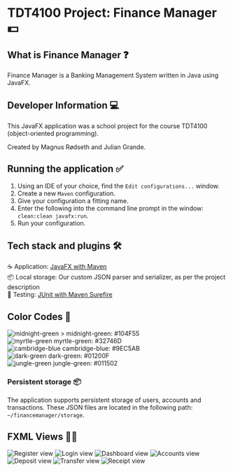 # TDT4100 Project: Finance Manager 💵

## What is Finance Manager ❓

Finance Manager is a Banking Management System written in Java using JavaFX.

## Developer Information 💻

This JavaFX application was a school project for the course TDT4100 (object-oriented programming).

Created by Magnus Rødseth and Julian Grande.

## Running the application ✅

1. Using an IDE of your choice, find the `Edit configurations...` window.
2. Create a new `Maven` configuration.
3. Give your configuration a fitting name.
4. Enter the following into the command line prompt in the window: `clean:clean javafx:run`.
5. Run your configuration.

## Tech stack and plugins 🛠

☕️ Application: [JavaFX with Maven](https://github.com/openjfx/javafx-maven-plugin)  
📦 Local storage: Our custom JSON parser and serializer, as per the project description  
🧪 Testing: [JUnit with Maven Surefire](https://maven.apache.org/surefire/maven-surefire-plugin/examples/junit.html)

## Color Codes 🎨

![midnight-green >](project/src/main/resources/financemanager/images/colour_scheme/midnight-green.png) midnight-green:
#104F55  
![myrtle-green](project/src/main/resources/financemanager/images/colour_scheme/myrtle-green.png) myrtle-green:
#32746D  
![cambridge-blue](project/src/main/resources/financemanager/images/colour_scheme/cambridge-blue.png) cambridge-blue:
#9EC5AB  
![dark-green](project/src/main/resources/financemanager/images/colour_scheme/dark-green.png) dark-green: #01200F  
![jungle-green](project/src/main/resources/financemanager/images/colour_scheme/jungle-green.png) jungle-green: #011502


### Persistent storage 📦

The application supports persistent storage of users, accounts and transactions. These JSON files are located in the
following path: `~/financemanager/storage`.

## FXML Views 👨‍🎨

![Register view](project/src/main/resources/financemanager/images/screenshots/register-view.png)
![Login view](project/src/main/resources/financemanager/images/screenshots/login-view.png)
![Dashboard view](project/src/main/resources/financemanager/images/screenshots/dashboard-view.png)
![Accounts view](project/src/main/resources/financemanager/images/screenshots/accounts-view.png)
![Deposit view](project/src/main/resources/financemanager/images/screenshots/deposit-view.png)
![Transfer view](project/src/main/resources/financemanager/images/screenshots/transfer-view.png)
![Receipt view](project/src/main/resources/financemanager/images/screenshots/receipt-view.png)
